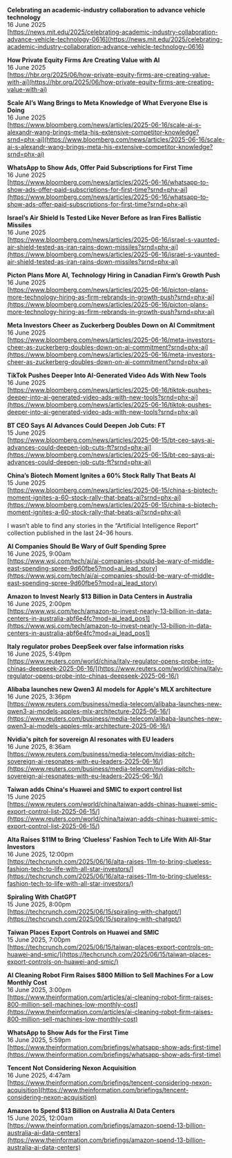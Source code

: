 **Celebrating an academic-industry collaboration to advance vehicle technology**  
16 June 2025  
[https://news.mit.edu/2025/celebrating-academic-industry-collaboration-advance-vehicle-technology-0616](https://news.mit.edu/2025/celebrating-academic-industry-collaboration-advance-vehicle-technology-0616)
 
 **How Private Equity Firms Are Creating Value with AI**  
16 June 2025  
[https://hbr.org/2025/06/how-private-equity-firms-are-creating-value-with-ai](https://hbr.org/2025/06/how-private-equity-firms-are-creating-value-with-ai)
 
 **Scale AI’s Wang Brings to Meta Knowledge of What Everyone Else is Doing**  
16 June 2025  
[https://www.bloomberg.com/news/articles/2025-06-16/scale-ai-s-alexandr-wang-brings-meta-his-extensive-competitor-knowledge?srnd=phx-ai](https://www.bloomberg.com/news/articles/2025-06-16/scale-ai-s-alexandr-wang-brings-meta-his-extensive-competitor-knowledge?srnd=phx-ai)  

**WhatsApp to Show Ads, Offer Paid Subscriptions for First Time**  
16 June 2025  
[https://www.bloomberg.com/news/articles/2025-06-16/whatsapp-to-show-ads-offer-paid-subscriptions-for-first-time?srnd=phx-ai](https://www.bloomberg.com/news/articles/2025-06-16/whatsapp-to-show-ads-offer-paid-subscriptions-for-first-time?srnd=phx-ai)  

**Israel’s Air Shield Is Tested Like Never Before as Iran Fires Ballistic Missiles**  
16 June 2025  
[https://www.bloomberg.com/news/articles/2025-06-16/israel-s-vaunted-air-shield-tested-as-iran-rains-down-missiles?srnd=phx-ai](https://www.bloomberg.com/news/articles/2025-06-16/israel-s-vaunted-air-shield-tested-as-iran-rains-down-missiles?srnd=phx-ai)  

**Picton Plans More AI, Technology Hiring in Canadian Firm’s Growth Push**  
16 June 2025  
[https://www.bloomberg.com/news/articles/2025-06-16/picton-plans-more-technology-hiring-as-firm-rebrands-in-growth-push?srnd=phx-ai](https://www.bloomberg.com/news/articles/2025-06-16/picton-plans-more-technology-hiring-as-firm-rebrands-in-growth-push?srnd=phx-ai)  

**Meta Investors Cheer as Zuckerberg Doubles Down on AI Commitment**  
16 June 2025  
[https://www.bloomberg.com/news/articles/2025-06-16/meta-investors-cheer-as-zuckerberg-doubles-down-on-ai-commitment?srnd=phx-ai](https://www.bloomberg.com/news/articles/2025-06-16/meta-investors-cheer-as-zuckerberg-doubles-down-on-ai-commitment?srnd=phx-ai)  

**TikTok Pushes Deeper Into AI-Generated Video Ads With New Tools**  
16 June 2025  
[https://www.bloomberg.com/news/articles/2025-06-16/tiktok-pushes-deeper-into-ai-generated-video-ads-with-new-tools?srnd=phx-ai](https://www.bloomberg.com/news/articles/2025-06-16/tiktok-pushes-deeper-into-ai-generated-video-ads-with-new-tools?srnd=phx-ai)  

**BT CEO Says AI Advances Could Deepen Job Cuts: FT**  
15 June 2025  
[https://www.bloomberg.com/news/articles/2025-06-15/bt-ceo-says-ai-advances-could-deepen-job-cuts-ft?srnd=phx-ai](https://www.bloomberg.com/news/articles/2025-06-15/bt-ceo-says-ai-advances-could-deepen-job-cuts-ft?srnd=phx-ai)  

**China’s Biotech Moment Ignites a 60% Stock Rally That Beats AI**  
15 June 2025  
[https://www.bloomberg.com/news/articles/2025-06-15/china-s-biotech-moment-ignites-a-60-stock-rally-that-beats-ai?srnd=phx-ai](https://www.bloomberg.com/news/articles/2025-06-15/china-s-biotech-moment-ignites-a-60-stock-rally-that-beats-ai?srnd=phx-ai)
 
 I wasn’t able to find any stories in the “Artificial Intelligence Report” collection published in the last 24–36 hours.
 
 **AI Companies Should Be Wary of Gulf Spending Spree**  
16 June 2025, 9:00am  
[https://www.wsj.com/tech/ai/ai-companies-should-be-wary-of-middle-east-spending-spree-9d60fbe5?mod=ai_lead_story](https://www.wsj.com/tech/ai/ai-companies-should-be-wary-of-middle-east-spending-spree-9d60fbe5?mod=ai_lead_story)  

**Amazon to Invest Nearly $13 Billion in Data Centers in Australia**  
16 June 2025, 2:00pm  
[https://www.wsj.com/tech/amazon-to-invest-nearly-13-billion-in-data-centers-in-australia-abf6e4fc?mod=ai_lead_pos1](https://www.wsj.com/tech/amazon-to-invest-nearly-13-billion-in-data-centers-in-australia-abf6e4fc?mod=ai_lead_pos1)
 
 **Italy regulator probes DeepSeek over false information risks**  
16 June 2025, 5:49pm  
[https://www.reuters.com/world/china/italy-regulator-opens-probe-into-chinas-deepseek-2025-06-16/](https://www.reuters.com/world/china/italy-regulator-opens-probe-into-chinas-deepseek-2025-06-16/)  

**Alibaba launches new Qwen3 AI models for Apple's MLX architecture**  
16 June 2025, 3:36pm  
[https://www.reuters.com/business/media-telecom/alibaba-launches-new-qwen3-ai-models-apples-mlx-architecture-2025-06-16/](https://www.reuters.com/business/media-telecom/alibaba-launches-new-qwen3-ai-models-apples-mlx-architecture-2025-06-16/)  

**Nvidia's pitch for sovereign AI resonates with EU leaders**  
16 June 2025, 8:36am  
[https://www.reuters.com/business/media-telecom/nvidias-pitch-sovereign-ai-resonates-with-eu-leaders-2025-06-16/](https://www.reuters.com/business/media-telecom/nvidias-pitch-sovereign-ai-resonates-with-eu-leaders-2025-06-16/)  

**Taiwan adds China's Huawei and SMIC to export control list**  
15 June 2025  
[https://www.reuters.com/world/china/taiwan-adds-chinas-huawei-smic-export-control-list-2025-06-15/](https://www.reuters.com/world/china/taiwan-adds-chinas-huawei-smic-export-control-list-2025-06-15/)  
 
 **Alta Raises $11M to Bring ‘Clueless’ Fashion Tech to Life With All-Star Investors**  
16 June 2025, 12:00pm  
[https://techcrunch.com/2025/06/16/alta-raises-11m-to-bring-clueless-fashion-tech-to-life-with-all-star-investors/](https://techcrunch.com/2025/06/16/alta-raises-11m-to-bring-clueless-fashion-tech-to-life-with-all-star-investors/)  

**Spiraling With ChatGPT**  
15 June 2025, 8:00pm  
[https://techcrunch.com/2025/06/15/spiraling-with-chatgpt/](https://techcrunch.com/2025/06/15/spiraling-with-chatgpt/)  

**Taiwan Places Export Controls on Huawei and SMIC**  
15 June 2025, 7:00pm  
[https://techcrunch.com/2025/06/15/taiwan-places-export-controls-on-huawei-and-smic/](https://techcrunch.com/2025/06/15/taiwan-places-export-controls-on-huawei-and-smic/)

 
 **AI Cleaning Robot Firm Raises $800 Million to Sell Machines For a Low Monthly Cost**  
16 June 2025, 3:00pm  
[https://www.theinformation.com/articles/ai-cleaning-robot-firm-raises-800-million-sell-machines-low-monthly-cost](https://www.theinformation.com/articles/ai-cleaning-robot-firm-raises-800-million-sell-machines-low-monthly-cost)  

**WhatsApp to Show Ads for the First Time**  
16 June 2025, 5:59pm  
[https://www.theinformation.com/briefings/whatsapp-show-ads-first-time](https://www.theinformation.com/briefings/whatsapp-show-ads-first-time)  

**Tencent Not Considering Nexon Acquisition**  
16 June 2025, 4:47am  
[https://www.theinformation.com/briefings/tencent-considering-nexon-acquisition](https://www.theinformation.com/briefings/tencent-considering-nexon-acquisition)  

**Amazon to Spend $13 Billion on Australia AI Data Centers**  
15 June 2025, 12:00am  
[https://www.theinformation.com/briefings/amazon-spend-13-billion-australia-ai-data-centers](https://www.theinformation.com/briefings/amazon-spend-13-billion-australia-ai-data-centers) 

 
